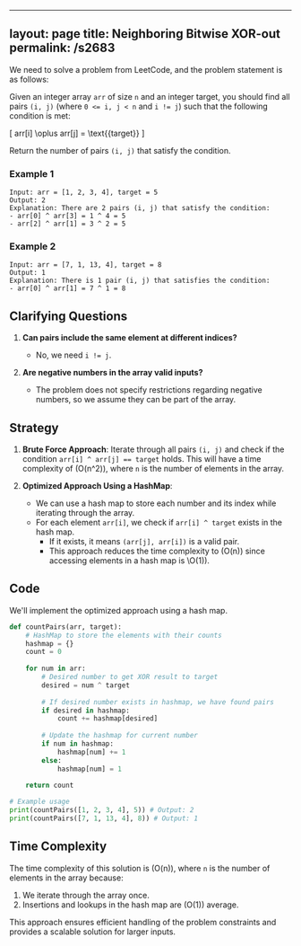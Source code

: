 
---
layout: page
title:  Neighboring Bitwise XOR-out
permalink: /s2683
---
We need to solve a problem from LeetCode, and the problem statement is as follows:

Given an integer array `arr` of size `n` and an integer target, you should find all pairs `(i, j)` (where `0 <= i, j < n` and `i != j`) such that the following condition is met:

\[ arr[i] \oplus arr[j] = \text{{target}} \]

Return the number of pairs `(i, j)` that satisfy the condition.

### Example 1
```
Input: arr = [1, 2, 3, 4], target = 5
Output: 2
Explanation: There are 2 pairs (i, j) that satisfy the condition:
- arr[0] ^ arr[3] = 1 ^ 4 = 5
- arr[2] ^ arr[1] = 3 ^ 2 = 5
```

### Example 2
```
Input: arr = [7, 1, 13, 4], target = 8
Output: 1
Explanation: There is 1 pair (i, j) that satisfies the condition:
- arr[0] ^ arr[1] = 7 ^ 1 = 8
```

## Clarifying Questions
1. **Can pairs include the same element at different indices?**
   - No, we need `i != j`.

2. **Are negative numbers in the array valid inputs?**
   - The problem does not specify restrictions regarding negative numbers, so we assume they can be part of the array.

## Strategy
1. **Brute Force Approach**: Iterate through all pairs `(i, j)` and check if the condition `arr[i] ^ arr[j] == target` holds. This will have a time complexity of \(O(n^2)\), where `n` is the number of elements in the array.

2. **Optimized Approach Using a HashMap**: 
   - We can use a hash map to store each number and its index while iterating through the array.
   - For each element `arr[i]`, we check if `arr[i] ^ target` exists in the hash map.
     - If it exists, it means `(arr[j], arr[i])` is a valid pair.
     - This approach reduces the time complexity to \(O(n)\) since accessing elements in a hash map is \O(1)\).

## Code
We'll implement the optimized approach using a hash map.

```python
def countPairs(arr, target):
    # HashMap to store the elements with their counts
    hashmap = {}
    count = 0
    
    for num in arr:
        # Desired number to get XOR result to target
        desired = num ^ target
        
        # If desired number exists in hashmap, we have found pairs
        if desired in hashmap:
            count += hashmap[desired]
        
        # Update the hashmap for current number
        if num in hashmap:
            hashmap[num] += 1
        else:
            hashmap[num] = 1
            
    return count

# Example usage
print(countPairs([1, 2, 3, 4], 5)) # Output: 2
print(countPairs([7, 1, 13, 4], 8)) # Output: 1
```

## Time Complexity
The time complexity of this solution is \(O(n)\), where `n` is the number of elements in the array because:
1. We iterate through the array once.
2. Insertions and lookups in the hash map are \(O(1)\) average.

This approach ensures efficient handling of the problem constraints and provides a scalable solution for larger inputs.